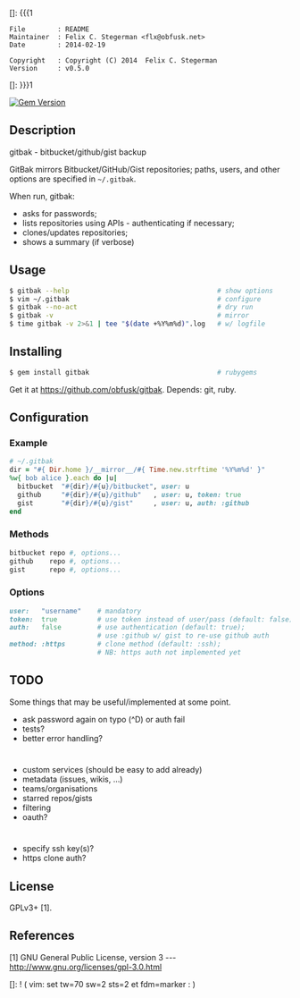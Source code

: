 []: {{{1

    File        : README
    Maintainer  : Felix C. Stegerman <flx@obfusk.net>
    Date        : 2014-02-19

    Copyright   : Copyright (C) 2014  Felix C. Stegerman
    Version     : v0.5.0

[]: }}}1

[![Gem Version](https://badge.fury.io/rb/gitbak.png)](http://badge.fury.io/rb/gitbak)

## Description

  gitbak - bitbucket/github/gist backup

  GitBak mirrors Bitbucket/GitHub/Gist repositories; paths, users, and
  other options are specified in `~/.gitbak`.

  When run, gitbak:

  * asks for passwords;
  * lists repositories using APIs - authenticating if necessary;
  * clones/updates repositories;
  * shows a summary (if verbose)

## Usage

```bash
$ gitbak --help                                     # show options
$ vim ~/.gitbak                                     # configure
$ gitbak --no-act                                   # dry run
$ gitbak -v                                         # mirror
$ time gitbak -v 2>&1 | tee "$(date +%Y%m%d)".log   # w/ logfile
```

## Installing

```bash
$ gem install gitbak                                # rubygems
```

  Get it at https://github.com/obfusk/gitbak.  Depends: git, ruby.

## Configuration

### Example

```ruby
# ~/.gitbak
dir = "#{ Dir.home }/__mirror__/#{ Time.new.strftime '%Y%m%d' }"
%w{ bob alice }.each do |u|
  bitbucket  "#{dir}/#{u}/bitbucket", user: u
  github     "#{dir}/#{u}/github"   , user: u, token: true
  gist       "#{dir}/#{u}/gist"     , user: u, auth: :github
end
```

### Methods

```ruby
bitbucket repo #, options...
github    repo #, options...
gist      repo #, options...
```

### Options

```ruby
user:   "username"    # mandatory
token:  true          # use token instead of user/pass (default: false)
auth:   false         # use authentication (default: true);
                      # use :github w/ gist to re-use github auth
method: :https        # clone method (default: :ssh);
                      # NB: https auth not implemented yet
```

## TODO

  Some things that may be useful/implemented at some point.

  * ask password again on typo (^D) or auth fail
  * tests?
  * better error handling?

#

  * custom services (should be easy to add already)
  * metadata (issues, wikis, ...)
  * teams/organisations
  * starred repos/gists
  * filtering
  * oauth?

#

  * specify ssh key(s)?
  * https clone auth?

## License

  GPLv3+ [1].

## References

  [1] GNU General Public License, version 3
  --- http://www.gnu.org/licenses/gpl-3.0.html

[]: ! ( vim: set tw=70 sw=2 sts=2 et fdm=marker : )

